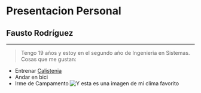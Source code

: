 # Presentacion Personal
## Fausto Rodríguez
___
> Tengo 19 años y estoy en el segundo año de Ingenieria en Sistemas.
Cosas que me gustan:
- Entrenar [Calistenia](https://es.wikipedia.org/wiki/Calistenia)
- Andar en bici
- Irme de Campamento
![Y esta es una imagen de mi clima favorito](https://www.google.com/url?sa=i&url=https%3A%2F%2Fes.vecteezy.com%2Ffoto%2F28289051-lluvia-caidas-en-un-selva-con-el-lluvia-gotas-generativo-ai&psig=AOvVaw1Krv4-8YQBAkODtaZa1kef&ust=1711236616144000&source=images&cd=vfe&opi=89978449&ved=0CBIQjRxqFwoTCLCVuKWDiYUDFQAAAAAdAAAAABAJ)